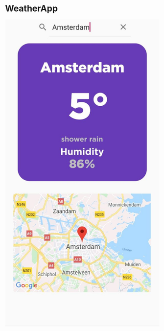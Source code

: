 # WeatherApp
![APP SCREENSHOT](https://github.com/MoProduction/WeatherApp/blob/master/app/src/main/res/drawable/248211086_67411.jpg)
